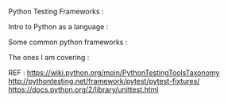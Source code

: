 Python Testing Frameworks :

Intro to Python as a language :


Some common python frameworks :

The ones I am covering :





REF : https://wiki.python.org/moin/PythonTestingToolsTaxonomy
http://pythontesting.net/framework/pytest/pytest-fixtures/
https://docs.python.org/2/library/unittest.html
